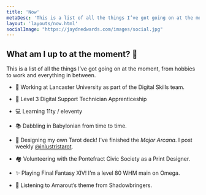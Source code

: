 ```yaml
---
title: 'Now'
metaDesc: 'This is a list of all the things I’ve got going on at the moment, from hobbies to work and everything in between.'
layout: 'layouts/now.html'
socialImage: "https://jaydnedwards.com/images/social.jpg"
---
```


## What am I up to at the moment? <span class="[ emoji ]" aria-hidden="true">🔮</span>

This is a list of all the things I’ve got going on at the moment, from hobbies to work and everything in between.

* <span class="[ emoji ] [ bullet ]" aria-hidden="true">💼</span> Working at Lancaster University as part of the Digital Skills team.

* <span class="[ emoji ] [ bullet ]" aria-hidden="true">💼</span> Level 3 Digital Support Technician Apprenticeship

* <span class="[ emoji ] [ bullet ]" aria-hidden="true">💻</span> Learning 11ty / eleventy

* <span class="[ emoji ] [ bullet ]" aria-hidden="true">📚</span> Dabbling in Babylonian from time to time.

* <span class="[ emoji ] [ bullet ]" aria-hidden="true">🔮</span> Designing my own Tarot deck! I've finished the *Major Arcana*. I post weekly <a href="https://linktr.ee/inlustristarot">@inlustristarot</a>.

* <span class="[ emoji ] [ bullet ]" aria-hidden="true">🏘</span> Volunteering with the Pontefract Civic Society as a Print Designer.

* <span class="[ emoji ] [ bullet ]" aria-hidden="true">✨</span> Playing Final Fantasy XIV! I’m a level 80 WHM main on Omega.

* <span class="[ emoji ] [ bullet ]" aria-hidden="true">🎵</span> Listening to Amarout’s theme from Shadowbringers.
